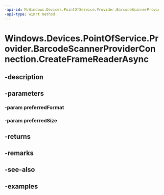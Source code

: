 ```yaml
---
-api-id: M:Windows.Devices.PointOfService.Provider.BarcodeScannerProviderConnection.CreateFrameReaderAsync(Windows.Graphics.Imaging.BitmapPixelFormat,Windows.Graphics.Imaging.BitmapSize)
-api-type: winrt method
---
```


<!-- Method syntax.
public IAsyncOperation<BarcodeScannerFrameReader> BarcodeScannerProviderConnection.CreateFrameReaderAsync(BitmapPixelFormat preferredFormat, BitmapSize preferredSize)
-->

# Windows.Devices.PointOfService.Provider.BarcodeScannerProviderConnection.CreateFrameReaderAsync

## -description

## -parameters
### -param preferredFormat

### -param preferredSize

## -returns

## -remarks

## -see-also

## -examples

